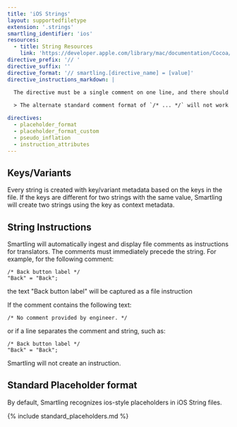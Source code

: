 ```yaml
---
title: 'iOS Strings'
layout: supportedfiletype
extension: '.strings'
smartling_identifier: 'ios'
resources: 
  - title: String Resources
    link: 'https://developer.apple.com/library/mac/documentation/Cocoa/Conceptual/LoadingResources/Strings/Strings.html'
directive_prefix: '// '
directive_suffix: ''
directive_format: '// smartling.[directive_name] = [value]'
directive_instructions_markdown: |

  The directive must be a single comment on one line, and there should not be any inline trailing symbols after the directive.  Directives apply to all strings that follow them. Directives can be changed throughout the file.
  
  > The alternate standard comment format of `/* ... */` will not work for directives.

directives:
  - placeholder_format
  - placeholder_format_custom
  - pseudo_inflation
  - instruction_attributes
---
```


## Keys/Variants

Every string is created with key/variant metadata based on the keys in the file. If the keys are different for two strings with the same value, Smartling will create two strings using the key as context metadata.

## String Instructions

Smartling will automatically ingest and display file comments as instructions for translators. The comments must immediately precede the string. For example, for the following comment:

~~~
/* Back button label */
"Back" = "Back";
~~~

the text "Back button label" will be captured as a file instruction

If the comment contains the following text:
~~~
/* No comment provided by engineer. */
~~~

or if a line separates the comment and string, such as:

~~~
/* Back button label */
"Back" = "Back";
~~~

Smartling will not create an instruction.

## Standard Placeholder format

By default, Smartling recognizes ios-style placeholders in iOS String files.

{% include standard_placeholders.md %}